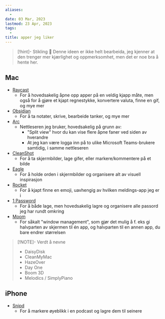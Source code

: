 ```yaml
---
aliases:
  - 
date: 03 Mar, 2023
lastmod: 23 Apr, 2023
tags:
  - 
title: apper jeg liker
---
```


> [!hint]- Stikling 🌿
> Denne ideen er ikke helt bearbeida, jeg kjenner at den trenger mer kjærlighet og oppmerksomhet, men det er noe bra å hente her.

## Mac

- [Raycast](https://www.raycast.com/)
	- For å hovedsakelig åpne opp apper på en veldig kjapp måte, men også for å gjøre et kjapt regnestykke, konvertere valuta, finne en gif, og mye mer
- [Obsidian](https://obsidian.md/)
	- For å ta notater, skrive, bearbeide tanker, og mye mer
- [Arc](https://arc.net/gift/51dad61b)
	- Nettleseren jeg bruker, hovedsakelig på grunn av:
		- "Split view" hvor du kan vise flere åpne faner ved siden av hverandre
		- At jeg kan være logga inn på to ulike Microsoft Teams-brukere samtidig, i samme nettleseren
- [CleanShot](https://cleanshot.com/)
	- For å ta skjermbilder, lage gifer, eller markere/kommentere på et bilde
- [Eagle](https://eagle.cool/)
	- For å holde orden i skjermbilder og organisere alt av visuell inspirasjon
- [Rocket](https://matthewpalmer.net/rocket/)
	- For å kjapt finne en emoji, uavhengig av hvilken meldings-app jeg er i
- [1 Password](https://1password.com/)
	- For å både lage, men hovedsakelig lagre og organisere alle passord jeg har rundt omkring
- [Moom](https://manytricks.com/moom/)
	- For såkalt "window management", som gjør det mulig å f. eks gi halvparten av skjermen til én app, og halvparten til en annen app, du bare endrer størrelsen 

> [!NOTE]- Verdt å nevne
>- DaisyDisk
>- CleanMyMac
>- HazeOver
>- Day One
>- Boom 3D
>- Melodics / SimplyPiano

## iPhone

- [Snipd](https://www.snipd.com/)
	- For å markere øyeblikk i en podcast og lagre dem til seinere

